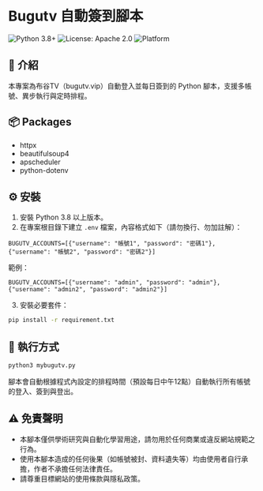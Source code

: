# Bugutv 自動簽到腳本

<div align="left">
  <img src="https://img.shields.io/badge/python-3.8%2B-blue" alt="Python 3.8+">
  <img src="https://img.shields.io/badge/license-Apache%202.0-green" alt="License: Apache 2.0">
  <img src="https://img.shields.io/badge/platform-Linux%20%7C%20Windows-lightgrey" alt="Platform">
</div>

## 📖 介紹
本專案為布谷TV（bugutv.vip）自動登入並每日簽到的 Python 腳本，支援多帳號、異步執行與定時排程。

## 📦 Packages

- httpx
- beautifulsoup4
- apscheduler
- python-dotenv

## ⚙️ 安裝

1. 安裝 Python 3.8 以上版本。
2. 在專案根目錄下建立 `.env` 檔案，內容格式如下（請勿換行、勿加註解）：

```
BUGUTV_ACCOUNTS=[{"username": "帳號1", "password": "密碼1"}, {"username": "帳號2", "password": "密碼2"}]
```

範例：
```
BUGUTV_ACCOUNTS=[{"username": "admin", "password": "admin"}, {"username": "admin2", "password": "admin2"}]
```

3. 安裝必要套件：

```bash
pip install -r requirement.txt
```

## 🚀 執行方式

```bash
python3 mybugutv.py
```

腳本會自動根據程式內設定的排程時間（預設每日中午12點）自動執行所有帳號的登入、簽到與登出。

## ⚠️ 免責聲明

- 本腳本僅供學術研究與自動化學習用途，請勿用於任何商業或違反網站規範之行為。
- 使用本腳本造成的任何後果（如帳號被封、資料遺失等）均由使用者自行承擔，作者不承擔任何法律責任。
- 請尊重目標網站的使用條款與隱私政策。

